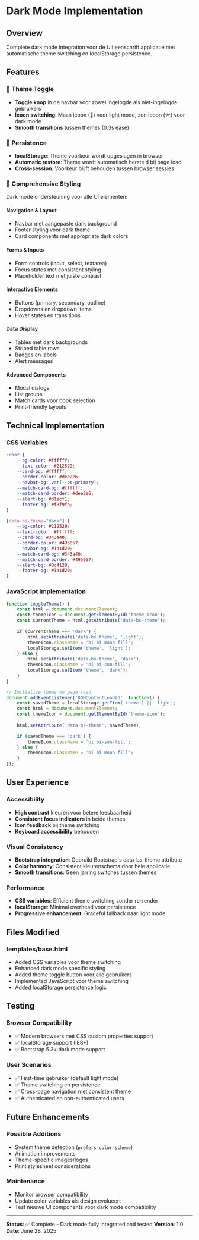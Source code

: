 # Dark Mode Implementation

## Overview
Complete dark mode integration voor de Uitleenschrift applicatie met automatische theme switching en localStorage persistence.

## Features

### 🎨 Theme Toggle
- **Toggle knop** in de navbar voor zowel ingelogde als niet-ingelogde gebruikers
- **Icoon switching**: Maan icoon (🌙) voor light mode, zon icoon (☀️) voor dark mode
- **Smooth transitions** tussen themes (0.3s ease)

### 💾 Persistence
- **localStorage**: Theme voorkeur wordt opgeslagen in browser
- **Automatic restore**: Theme wordt automatisch hersteld bij page load
- **Cross-session**: Voorkeur blijft behouden tussen browser sessies

### 🎯 Comprehensive Styling
Dark mode ondersteuning voor alle UI elementen:

#### Navigation & Layout
- Navbar met aangepaste dark background
- Footer styling voor dark theme
- Card components met appropriate dark colors

#### Forms & Inputs
- Form controls (input, select, textarea)
- Focus states met consistent styling
- Placeholder text met juiste contrast

#### Interactive Elements
- Buttons (primary, secondary, outline)
- Dropdowns en dropdown items
- Hover states en transitions

#### Data Display
- Tables met dark backgrounds
- Striped table rows
- Badges en labels
- Alert messages

#### Advanced Components
- Modal dialogs
- List groups
- Match cards voor book selection
- Print-friendly layouts

## Technical Implementation

### CSS Variables
```css
:root {
    --bg-color: #ffffff;
    --text-color: #212529;
    --card-bg: #ffffff;
    --border-color: #dee2e6;
    --navbar-bg: var(--bs-primary);
    --match-card-bg: #ffffff;
    --match-card-border: #dee2e6;
    --alert-bg: #d1ecf1;
    --footer-bg: #f8f9fa;
}

[data-bs-theme="dark"] {
    --bg-color: #212529;
    --text-color: #ffffff;
    --card-bg: #343a40;
    --border-color: #495057;
    --navbar-bg: #1a1d20;
    --match-card-bg: #343a40;
    --match-card-border: #495057;
    --alert-bg: #0c4128;
    --footer-bg: #1a1d20;
}
```

### JavaScript Implementation
```javascript
function toggleTheme() {
    const html = document.documentElement;
    const themeIcon = document.getElementById('theme-icon');
    const currentTheme = html.getAttribute('data-bs-theme');
    
    if (currentTheme === 'dark') {
        html.setAttribute('data-bs-theme', 'light');
        themeIcon.className = 'bi bi-moon-fill';
        localStorage.setItem('theme', 'light');
    } else {
        html.setAttribute('data-bs-theme', 'dark');
        themeIcon.className = 'bi bi-sun-fill';
        localStorage.setItem('theme', 'dark');
    }
}

// Initialize theme on page load
document.addEventListener('DOMContentLoaded', function() {
    const savedTheme = localStorage.getItem('theme') || 'light';
    const html = document.documentElement;
    const themeIcon = document.getElementById('theme-icon');
    
    html.setAttribute('data-bs-theme', savedTheme);
    
    if (savedTheme === 'dark') {
        themeIcon.className = 'bi bi-sun-fill';
    } else {
        themeIcon.className = 'bi bi-moon-fill';
    }
});
```

## User Experience

### Accessibility
- **High contrast** kleuren voor betere leesbaarheid
- **Consistent focus indicators** in beide themes
- **Icon feedback** bij theme switching
- **Keyboard accessibility** behouden

### Visual Consistency
- **Bootstrap integration**: Gebruikt Bootstrap's data-bs-theme attribute
- **Color harmony**: Consistent kleurenschema door hele applicatie
- **Smooth transitions**: Geen jarring switches tussen themes

### Performance
- **CSS variables**: Efficient theme switching zonder re-render
- **localStorage**: Minimal overhead voor persistence
- **Progressive enhancement**: Graceful fallback naar light mode

## Files Modified

### templates/base.html
- Added CSS variables voor theme switching
- Enhanced dark mode specific styling
- Added theme toggle button voor alle gebruikers
- Implemented JavaScript voor theme switching
- Added localStorage persistence logic

## Testing

### Browser Compatibility
- ✅ Modern browsers met CSS custom properties support
- ✅ localStorage support (IE8+)
- ✅ Bootstrap 5.3+ dark mode support

### User Scenarios
- ✅ First-time gebruiker (default light mode)
- ✅ Theme switching en persistence
- ✅ Cross-page navigation met consistent theme
- ✅ Authenticated en non-authenticated users

## Future Enhancements

### Possible Additions
- System theme detection (`prefers-color-scheme`)
- Animation improvements
- Theme-specific images/logos
- Print stylesheet considerations

### Maintenance
- Monitor browser compatibility
- Update color variables als design evolueert
- Test nieuwe UI components voor dark mode compatibility

---

**Status**: ✅ Complete - Dark mode fully integrated and tested
**Version**: 1.0
**Date**: June 28, 2025
